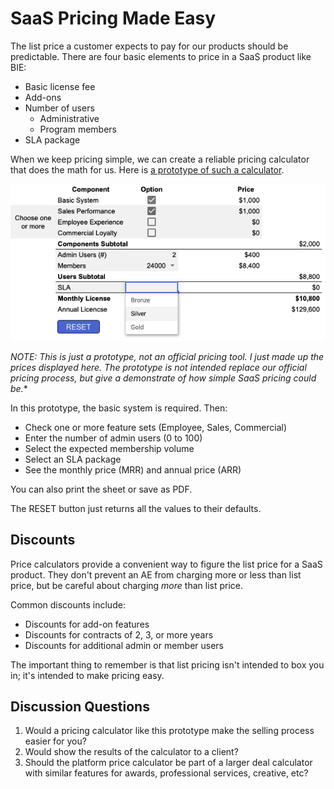 
# SaaS Pricing Made Easy

The list price a customer expects to pay for our products should be predictable. There are four basic elements to price in a SaaS product like BIE:

* Basic license fee
* Add-ons
* Number of users
	* Administrative
	* Program members
* SLA package

When we keep pricing simple, we can create a reliable pricing calculator that does the math for us. Here is [a prototype of such a calculator](https://docs.google.com/spreadsheets/d/1Z-NK5SjKjzK-Z0cjlAxUEKvRQuVXfA1WTwwiK1jrP3k/edit?usp=sharing). 

![](images/saas-calculator.png)

*NOTE: This is just a prototype, not an official pricing tool. I just made up the prices displayed here. The prototype is not intended replace our official pricing process, but give a demonstrate of how simple SaaS pricing could be.**

In this prototype, the basic system is required. Then:

* Check one or more feature sets (Employee, Sales, Commercial)
* Enter the number of admin users (0 to 100)
* Select the expected membership volume 
* Select an SLA package
* See the monthly price (MRR) and annual price (ARR)

You can also print the sheet or save as PDF. 

The RESET button just returns all the values to their defaults.

## Discounts

Price calculators provide a convenient way to figure the list price for a SaaS product. They don't prevent an AE from charging more or less than list price, but be careful about charging *more* than list price. 

Common discounts include:

* Discounts for add-on features
* Discounts for contracts of 2, 3, or more years
* Discounts for additional admin or member users

The important thing to remember is that list pricing isn't intended to box you in; it's intended to make pricing easy. 

## Discussion Questions

1. Would a pricing calculator like this prototype make the selling process easier for you? 
2. Would show the results of the calculator to a client?
3. Should the platform price calculator be part of a larger deal calculator with similar features for awards, professional services, creative, etc?

